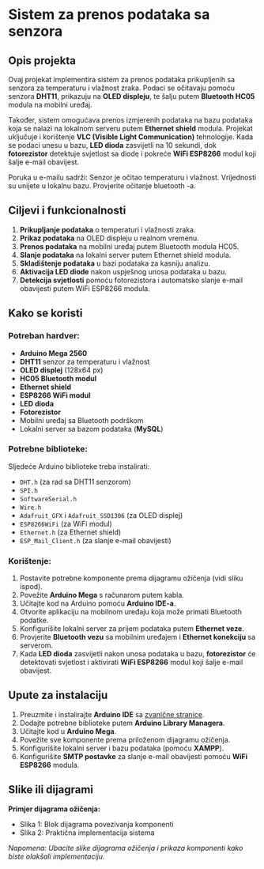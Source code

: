 # Sistem za prenos podataka sa senzora

## Opis projekta
Ovaj projekat implementira sistem za prenos podataka prikupljenih sa senzora za temperaturu i vlažnost zraka. Podaci se očitavaju pomoću senzora **DHT11**, prikazuju na **OLED displeju**, te šalju putem **Bluetooth HC05** modula na mobilni uređaj.

Također, sistem omogućava prenos izmjerenih podataka na bazu podataka koja se nalazi na lokalnom serveru putem **Ethernet shield** modula. Projekat uključuje i korištenje **VLC (Visible Light Communication)** tehnologije. Kada se podaci unesu u bazu, **LED dioda** zasvijetli na 10 sekundi, dok **fotorezistor** detektuje svjetlost sa diode i pokreće **WiFi ESP8266** modul koji šalje e-mail obavijest.

Poruka u e-mailu sadrži:
Senzor je očitao temperaturu i vlažnost. Vrijednosti su unijete u lokalnu bazu. Provjerite očitanje bluetooth -a.

## Ciljevi i funkcionalnosti
1. **Prikupljanje podataka** o temperaturi i vlažnosti zraka.
2. **Prikaz podataka** na OLED displeju u realnom vremenu.
3. **Prenos podataka** na mobilni uređaj putem Bluetooth modula HC05.
4. **Slanje podataka** na lokalni server putem Ethernet shield modula.
5. **Skladištenje podataka** u bazi podataka za kasniju analizu.
6. **Aktivacija LED diode** nakon uspješnog unosa podataka u bazu.
7. **Detekcija svjetlosti** pomoću fotorezistora i automatsko slanje e-mail obavijesti putem WiFi ESP8266 modula.

## Kako se koristi
### Potreban hardver:
- **Arduino Mega 2560**
- **DHT11** senzor za temperaturu i vlažnost
- **OLED displej** (128x64 px)
- **HC05 Bluetooth modul**
- **Ethernet shield**
- **ESP8266 WiFi modul**
- **LED dioda**
- **Fotorezistor**
- Mobilni uređaj sa Bluetooth podrškom
- Lokalni server sa bazom podataka (**MySQL**)

### Potrebne biblioteke:
Sljedeće Arduino biblioteke treba instalirati:
- `DHT.h` (za rad sa DHT11 senzorom)
- `SPI.h` 
- `SoftwareSerial.h`
- `Wire.h`
- `Adafruit_GFX` i `Adafruit_SSD1306` (za OLED displej)
- `ESP8266WiFi` (za WiFi modul)
- `Ethernet.h` (za Ethernet shield)
- `ESP_Mail_Client.h` (za slanje e-mail obavijesti)

### Korištenje:
1. Postavite potrebne komponente prema dijagramu ožičenja (vidi sliku ispod).
2. Povežite **Arduino Mega** s računarom putem kabla.
3. Učitajte kod na Arduino pomoću **Arduino IDE-a**.
4. Otvorite aplikaciju na mobilnom uređaju koja može primati Bluetooth podatke.
5. Konfigurišite lokalni server za prijem podataka putem **Ethernet veze**.
6. Provjerite **Bluetooth vezu** sa mobilnim uređajem i **Ethernet konekciju** sa serverom.
7. Kada **LED dioda** zasvijetli nakon unosa podataka u bazu, **fotorezistor** će detektovati svjetlost i aktivirati **WiFi ESP8266** modul koji šalje e-mail obavijest.

## Upute za instalaciju
1. Preuzmite i instalirajte **Arduino IDE** sa [zvanične stranice](https://www.arduino.cc/en/software).
2. Dodajte potrebne biblioteke putem **Arduino Library Managera**.
3. Učitajte kod u **Arduino Mega**.
4. Povežite sve komponente prema priloženom dijagramu ožičenja.
5. Konfigurišite lokalni server i bazu podataka (pomoću **XAMPP**).
6. Konfigurišite **SMTP postavke** za slanje e-mail obavijesti pomoću **WiFi ESP8266** modula.

## Slike ili dijagrami
**Primjer dijagrama ožičenja:**
- Slika 1: Blok dijagrama povezivanja komponenti
- Slika 2: Praktična implementacija sistema

*Napomena: Ubacite slike dijagrama ožičenja i prikaza komponenti kako biste olakšali implementaciju.*

